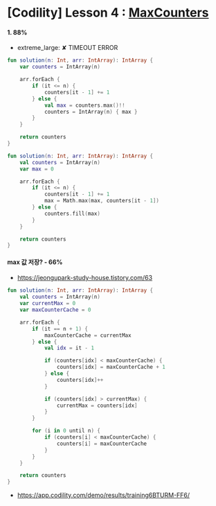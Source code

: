 # [Codility] Lesson 4 : [MaxCounters](https://app.codility.com/programmers/lessons/4-counting_elements/max_counters/)

#### 1. 88%

- extreme_large: ✘ TIMEOUT ERROR

```kotlin
fun solution(n: Int, arr: IntArray): IntArray {
    var counters = IntArray(n)

    arr.forEach {
        if (it <= n) { 
            counters[it - 1] += 1
        } else {
            val max = counters.max()!!
            counters = IntArray(n) { max }
        }
    }

    return counters
}
```

```kotlin
fun solution(n: Int, arr: IntArray): IntArray {
    val counters = IntArray(n)
    var max = 0

    arr.forEach {
        if (it <= n) {
            counters[it - 1] += 1
            max = Math.max(max, counters[it - 1])
        } else {
            counters.fill(max)
        }
    }

    return counters
}
```

#### max 값 저장? - 66%

- https://jeongupark-study-house.tistory.com/63

```kotlin
fun solution(n: Int, arr: IntArray): IntArray {
    val counters = IntArray(n)
    var currentMax = 0
    var maxCounterCache = 0

    arr.forEach {
        if (it == n + 1) {
            maxCounterCache = currentMax
        } else {
            val idx = it - 1

            if (counters[idx] < maxCounterCache) {
                counters[idx] = maxCounterCache + 1
            } else {
                counters[idx]++
            }

            if (counters[idx] > currentMax) {
                currentMax = counters[idx]
            }
        }

        for (i in 0 until n) {
            if (counters[i] < maxCounterCache) {
                counters[i] = maxCounterCache
            }
        }
    }

    return counters
}
```

- https://app.codility.com/demo/results/training6BTURM-FF6/